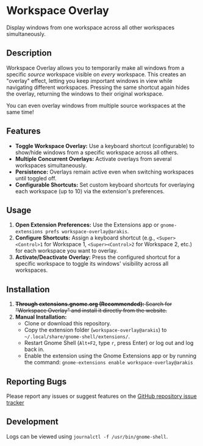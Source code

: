 # Workspace Overlay

Display windows from one workspace across all other workspaces simultaneously.

## Description

Workspace Overlay allows you to temporarily make all windows from a specific *source* workspace visible on *every* workspace. This creates an "overlay" effect, letting you keep important windows in view while navigating different workspaces. Pressing the same shortcut again hides the overlay, returning the windows to their original workspace.

You can even overlay windows from multiple source workspaces at the same time!

## Features

*   **Toggle Workspace Overlay:** Use a keyboard shortcut (configurable) to show/hide windows from a specific workspace across all others.
*   **Multiple Concurrent Overlays:** Activate overlays from several workspaces simultaneously.
*   **Persistence:** Overlays remain active even when switching workspaces until toggled off.
*   **Configurable Shortcuts:** Set custom keyboard shortcuts for overlaying each workspace (up to 10) via the extension's preferences.

## Usage

1.  **Open Extension Preferences:** Use the Extensions app or `gnome-extensions prefs workspace-overlay@arakis`.
2.  **Configure Shortcuts:** Assign a keyboard shortcut (e.g., `<Super><Control>1` for Workspace 1, `<Super><Control>2` for Workspace 2, etc.) for each workspace you want to overlay.
3.  **Activate/Deactivate Overlay:** Press the configured shortcut for a specific workspace to toggle its windows' visibility across all workspaces.

## Installation

1.  ~~**Through extensions.gnome.org (Recommended):** Search for "Workspace Overlay" and install it directly from the website.~~
2.  **Manual Installation:**
    *   Clone or download this repository.
    *   Copy the extension folder (`workspace-overlay@arakis`) to `~/.local/share/gnome-shell/extensions/`.
    *   Restart Gnome Shell (`Alt+F2`, type `r`, press Enter) or log out and log back in.
    *   Enable the extension using the Gnome Extensions app or by running the command: `gnome-extensions enable workspace-overlay@arakis`

## Reporting Bugs

Please report any issues or suggest features on the [GitHub repository issue tracker](https://github.com/arakis/gnome-workspace-overlay/issues)

## Development

Logs can be viewed using `journalctl -f /usr/bin/gnome-shell`. 